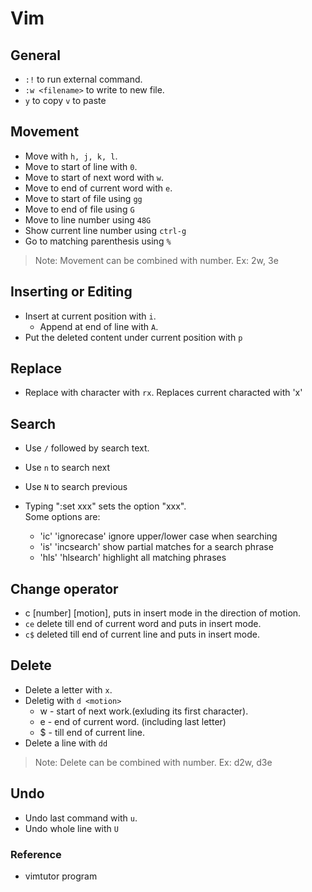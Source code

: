# Vim

## General

* `:!` to run external command.
* `:w <filename>` to write to new file.
* `y` to copy `v` to paste

## Movement

* Move with `h, j, k, l`.
* Move to start of line with `0`.
* Move to start of next word with `w`.
* Move to end of current word with `e`.
* Move to start of file using `gg`
* Move to end of file using `G`
* Move to line number using `48G`
* Show current line number using `ctrl-g`
* Go to matching parenthesis using `%`

>Note: Movement can be combined with number. Ex: 2w, 3e

## Inserting or Editing

* Insert at current position with `i`.
  * Append at end of line with `A`.
* Put the deleted content under current position with `p`

## Replace

* Replace with character with `rx`. Replaces current characted with 'x'

## Search

* Use `/` followed by search text.
* Use `n` to search next
* Use `N` to search previous

* Typing ":set xxx" sets the option "xxx".  
 Some options are:  
  * 'ic' 'ignorecase'   ignore upper/lower case when searching
  * 'is' 'incsearch'    show partial matches for a search phrase
  * 'hls' 'hlsearch'    highlight all matching phrases

## Change operator

* c [number] [motion], puts in insert mode in the direction of motion.
* `ce` delete till end of current word and puts in insert mode.
* `c$` deleted till end of current line and puts in insert mode.

## Delete

* Delete a letter with `x`.
* Deletig with `d <motion>` 
  * w - start of next work.(exluding its first character).
  * e - end of current word. (including last letter)
  * $ - till end of current line.
* Delete a line with `dd`

>Note: Delete can be combined with number. Ex: d2w, d3e

## Undo

* Undo last command with `u`.
* Undo whole line with `U`


### Reference

* vimtutor program
